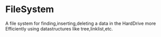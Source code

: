 # FileSystem
A file system for finding,inserting,deleting a data in the HardDrive more Efficiently using datastructures like tree,linklist,etc.
